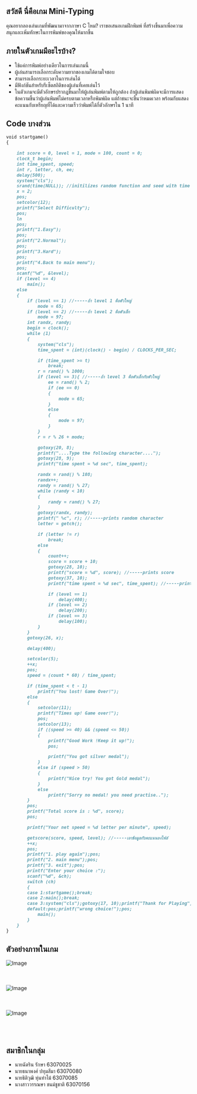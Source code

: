 ## **สวัสดี นี่คือเกม Mini-Typing**
คุณอยากลองเล่นเกมที่พัฒนามาจากภาษา C ไหม?
เราขอเสนอเกมฝึกพิมพ์ ที่สร้างขึ้นมาเพื่อความสนุกและเพิ่มทักษะในการพิมพ์ของคุณให้มากขึ้น

## **ภายในตัวเกมมีอะไรบ้าง?**
* ใช้แค่การพิมพ์อย่างเดียวในการเล่นเกมนี้
* ผู้เล่นสามารถเลือกระดับความยากของเกมได้ตามใจชอบ 
* สามารถเลือกระยะเวลาในการเล่นได้ 
* มีฟังก์ชันสำหรับรีเซ็ตสถิติของผู้เล่นที่เคยเล่นไว้ 
* ในตัวเกมจะมีตัวอักษรปรากฎขึ้นมาให้ผู้เล่นพิมพ์ตามให้ถูกต้อง ถ้าผู้เล่นพิมพ์ผิดจะมีการแสดงข้อความขึ้นว่าผู้เล่นพิมพ์ไม่ครบตามเวลาหรือพิมพ์ผิด 
แต่ถ้าชนะจะขึ้นว่าหมดเวลา พร้อมกับแสดงคะแนนกับเหรียญที่ได้และความเร็วว่าพิมพ์ได้กี่ตัวอักษรใน 1 นาที



## Code บางส่วน


```markdown
void startgame()
{

    int score = 0, level = 1, mode = 100, count = 0;
    clock_t begin;
    int time_spent, speed;
    int r, letter, ch, ee;
    delay(500);
    system("cls");
    srand(time(NULL)); //initilizes random function and seed with time
    x = 2;
    pos;
    setcolor(12);
    printf("Select Difficulty");
    pos;
    ln
    pos;
    printf("1.Easy");
    pos;
    printf("2.Normal");
    pos;
    printf("3.Hard");
    pos;
    printf("4.Back to main menu");
    pos;
    scanf("%d", &level);
    if (level == 4)
        main();
    else
    {
        if (level == 1) //-----ถ้า level 1 คือตัวใหญ่
            mode = 65;
        if (level == 2) //-----ถ้า level 2 คือตัวเล็ก
            mode = 97;
        int randx, randy;
        begin = clock();
        while (1)
        {
            system("cls");
            time_spent = (int)(clock() - begin) / CLOCKS_PER_SEC;

            if (time_spent >= t)
                break;
            r = rand() % 1000;
            if (level == 3){ //-----ถ้า level 3 คือตัวเล็กกับตัวใหญ่
                ee = rand() % 2;
                if (ee == 0)
                {
                    mode = 65;
                }
                else
                {
                    mode = 97;
                }
            }
            r = r % 26 + mode;

            gotoxy(20, 8);
            printf("....Type the following character....");
            gotoxy(28, 9);
            printf("time spent = %d sec", time_spent);

            randx = rand() % 108;
            randx++;
            randy = rand() % 27;
            while (randy < 10)
            {
                randy = rand() % 27;
            }
            gotoxy(randx, randy);
            printf(" %c", r); //-----prints random character
            letter = getch();

            if (letter != r)
                break;
            else
            {
                count++;
                score = score + 10;
                gotoxy(28, 10);
                printf("score = %d", score); //-----prints score
                gotoxy(37, 10);
                printf("time spent = %d sec", time_spent); //-----prints time spent during game

                if (level == 1)
                    delay(400);
                if (level == 2)
                    delay(200);
                if (level == 3)
                    delay(100);
            }
        }
        gotoxy(26, x);

        delay(400);

        setcolor(5);
        ++x;
        pos;
        speed = (count * 60) / time_spent;

        if (time_spent < t - 1)
            printf("You lost! Game Over!");
        else
        {
            setcolor(11);
            printf("Times up! Game over!");
            pos;
            setcolor(13);
            if ((speed >= 40) && (speed <= 50))
            {
                printf("Good Work !Keep it up!");
                pos;

                printf("You got silver medal");
            }
            else if (speed > 50)
            {
                printf("Nice try! You got Gold medal");
            }
            else
                printf("Sorry no medal! you need practise..");
        }
        pos;
        printf("Total score is : %d", score);
        pos;

        printf("Your net speed = %d letter per minute", speed);

        getscore(score, speed, level); //-----เอาข้อมูลกับคะแนนลงไฟล์
        ++x;
        pos;
        printf("1. play again");pos;
        printf("2. main menu");pos;
        printf("3. exit");pos;
        printf("Enter your choice :");
        scanf("%d", &ch);
        switch (ch)
        {
        case 1:startgame();break;
        case 2:main();break;
        case 3:system("cls");gotoxy(17, 10);printf("Thank for Playing");delay(1000);exit(1);
        default:pos;printf("wrong choice!");pos;
            main();
        }
    }
}
```
## **ตัวอย่างภาพในเกม**

![Image](https://cdn.discordapp.com/attachments/814903344803741728/843160109030572052/Main_menu.PNG)
<br /> <br />
<br /> <br />
![Image](https://cdn.discordapp.com/attachments/814903344803741728/843160112759177236/Select_Difficulty.PNG)
<br /> <br />
<br /> <br />
![Image](https://cdn.discordapp.com/attachments/814903344803741728/843162349270990848/Time_set.PNG)
<br /> <br />
<br /> <br />
## **สมาชิกในกลุ่ม**
* นายฉัตริน รักษา 63070025      
* นายธนาพงศ์ ปทุมสีมา 63070080
* นายธิติวุฒิ หุ่นท่าไม้ 63070085
* นางสาววรรณษา ชนม์ชูชาติ 63070156
